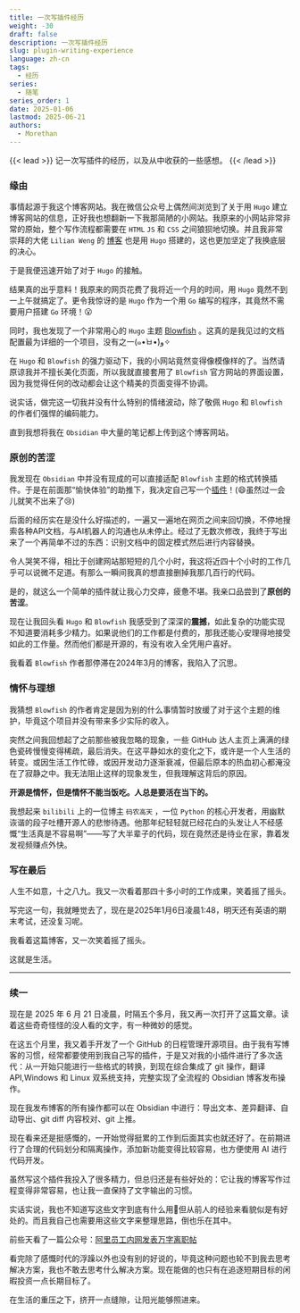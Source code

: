```yaml
---
title: 一次写插件经历
weight: -30
draft: false
description: 一次写插件经历
slug: plugin-writing-experience
language: zh-cn
tags:
  - 经历
series:
  - 随笔
series_order: 1
date: 2025-01-06
lastmod: 2025-06-21
authors:
  - Morethan
---
```


{{< lead >}} 记一次写插件的经历，以及从中收获的一些感想。 {{< /lead >}}

### 缘由

事情起源于我这个博客网站。我在微信公众号上偶然间浏览到了关于用 `Hugo` 建立博客网站的信息，正好我也想翻新一下我那简陋的小网站。我原来的小网站非常非常的原始，整个写作流程都需要在 `HTML` `JS` 和 `CSS` 之间狼狈地切换。并且我非常崇拜的大佬 `Lilian Weng` 的 [博客](https://lilianweng.github.io/) 也是用 `Hugo` 搭建的，这也更加坚定了我换底层的决心。

于是我便迅速开始了对于 `Hugo` 的接触。

结果真的出乎意料！我原来的网页花费了我将近一个月的时间，用 `Hugo` 竟然不到一上午就搞定了。更令我惊讶的是 `Hugo` 作为一个用 `Go` 编写的程序，其竟然不需要用户搭建 `Go` 环境！😮

同时，我也发现了一个非常用心的 `Hugo` 主题 [Blowfish](https://blowfish.page/zh-cn/) 。这真的是我见过的文档配置最为详细的一个项目，没有之一(๑•̀ㅂ•́)و✧

在 `Hugo` 和 `Blowfish` 的强力驱动下，我的小网站竟然变得像模像样的了。当然请原谅我并不擅长美化页面，所以我就直接套用了 `Blowfish` 官方网站的界面设置，因为我觉得任何的改动都会让这个精美的页面变得不协调。

说实话，做完这一切我并没有什么特别的情绪波动，除了敬佩 `Hugo` 和 `Blowfish` 的作者们强悍的编码能力。

直到我想将我在 `Obsidian` 中大量的笔记都上传到这个博客网站。

### 原创的苦涩

我发现在 `Obsidian` 中并没有现成的可以直接适配 `Blowfish` 主题的格式转换插件。于是在前面那“愉快体验”的助推下，我决定自己写一个[插件](https://github.com/morethan987/Hugo-Blowfish-Exporter)！(😄虽然过一会儿就笑不出来了😢)

后面的经历实在是没什么好描述的，一遍又一遍地在网页之间来回切换，不停地搜索各种API文档，与AI机器人的沟通也从未停止。经过了无数次修改，我终于写出来了一个再简单不过的东西：识别文档中的固定模式然后进行内容替换。

令人哭笑不得，相比于创建网站那短短的几个小时，我这将近四十个小时的工作几乎可以说微不足道。有那么一瞬间我真的想直接删掉我那几百行的代码。

是的，就这么一个简单的插件就让我心力交瘁，疲惫不堪。我亲口品尝到了**原创的苦涩**。

现在让我回头看 `Hugo` 和 `Blowfish` 我感受到了深深的**震撼**，如此复杂的功能实现不知道要消耗多少精力。如果说他们的工作都是付费的，那我还能心安理得地接受如此的工作量。然而他们都是开源的，有没有收入全凭用户喜好。

我看着 `Blowfish` 作者那停滞在2024年3月的博客，我陷入了沉思。

### 情怀与理想

我猜想 `Blowfish` 的作者肯定是因为别的什么事情暂时放缓了对于这个主题的维护，毕竟这个项目并没有带来多少实际的收入。

突然之间我回想起了之前那些被我忽略的现象，一些 GitHub 达人主页上满满的绿色瓷砖慢慢变得稀疏，最后消失。在这平静如水的变化之下，或许是一个人生活的转变。或因生活工作忙碌，或因开发动力逐渐衰减，但最后原本的热血初心都淹没在了寂静之中。我无法阻止这样的现象发生，但我理解这背后的原因。

**开源是情怀，但是情怀不能当饭吃。人总是要活在当下的。**

我想起来 `bilibili` 上的一位博主 `码农高天` ，一位 `Python` 的核心开发者，用幽默诙谐的段子吐槽开源人的悲惨待遇。他那年纪轻轻就已经花白的头发让人不经感慨“生活真是不容易啊”——写了大半辈子的代码，现在竟然还是待业在家，靠着发发视频赚点外快。

### 写在最后

人生不如意，十之八九。我又一次看着那四十多小时的工作成果，笑着摇了摇头。

写完这一句，我就睡觉去了，现在是2025年1月6日凌晨1:48，明天还有英语的期末考试，还没复习呢。

我看着这篇博客，又一次笑着摇了摇头。

这就是生活。

---

### 续一

现在是 2025 年 6 月 21 日凌晨，时隔五个多月，我又再一次打开了这篇文章。读着这些奇奇怪怪的没人看的文字，有一种微妙的感觉。

在这五个月里，我又着手开发了一个 GitHub 的日程管理开源项目。由于我有写博客的习惯，经常都要使用到我自己写的插件，于是又对我的小插件进行了多次迭代：从一开始只能进行一些格式的转换，到现在综合集成了 git 操作，翻译 API,Windows 和 Linux 双系统支持，完整实现了全流程的 Obsidian 博客发布操作。

现在我发布博客的所有操作都可以在 Obsidian 中进行：导出文本、差异翻译、自动导出、git diff 内容校对、git 上推。

现在看来还是挺感慨的，一开始觉得挺累的工作到后面其实也就还好了。在前期进行了合理的代码划分和隔离操作，添加新功能变得比较容易，也方便使用 AI 进行代码开发。

虽然写这个插件我投入了很多精力，但总归还是有些好处的：它让我的博客写作过程变得非常容易，也让我一直保持了文字输出的习惯。

实话实说，我也不知道写这些文字到底有什么用🤔但从前人的经验来看貌似是有好处的。而且我自己也需要用这些文字来整理思路，倒也乐在其中。

前些天看了一篇公众号：[阿里员工内网发表万字离职帖](https://mp.weixin.qq.com/s/IvPKglDR-KCE6guntrPTmw)

看完除了感慨时代的浮躁以外也没有别的好说的，毕竟这种问题也轮不到我去思考解决方案，我也不敢去思考什么解决方案。现在能做的也只有在追逐短期目标的闲暇投资一点长期目标了。

在生活的重压之下，挤开一点缝隙，让阳光能够照进来。
